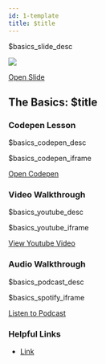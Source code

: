 ```yaml
---
id: 1-template
title: $title
---
```


<!--############## Intro Section ##############-->

<section class="inner-section">

$basics_slide_desc

<img src="$basics_slide_img"/>

<a href="$basics_direct_slide" target="_blank" class="button live-button">Open Slide</a>

</section>

<!--############## Title Section ##############-->

<section class="inner-section">

## The Basics: $title

</section>

<!--############## Codepen Section ##############-->

<section class="inner-section">

### Codepen Lesson

$basics_codepen_desc

$basics_codepen_iframe

<a href="$basics_direct_codepen_url" target="_blank" class="button live-button">Open Codepen</a>

</section>

<!--############## Youtube Section ##############-->

<section class="inner-section">

### Video Walkthrough

$basics_youtube_desc

$basics_youtube_iframe

<a href="$basics_direct_youtube_url" target="_blank" class="button live-button">View Youtube Video</a>

</section>

<section class="inner-section">

<!--############## Podcast Section ##############-->

### Audio Walkthrough 

$basics_podcast_desc

$basics_spotify_iframe

<a href="$basics_direct_anchor_url" target="_blank" class="button live-button">Listen to Podcast</a>

</section>

<!--############## Helpful Links Section ##############-->

<section class="inner-section">

### Helpful Links

* <a href="/" target="_blank">Link</a>

</section>    

